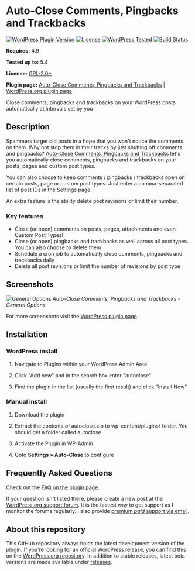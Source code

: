 ﻿# Auto-Close Comments, Pingbacks and Trackbacks

[![WordPress Plugin Version](https://img.shields.io/wordpress/plugin/v/autoclose.svg?style=flat-square)](https://wordpress.org/plugins/autoclose/)
[![License](https://img.shields.io/badge/license-GPL_v2%2B-orange.svg?style=flat-square)](https://www.gnu.org/licenses/gpl-2.0.html)
[![WordPress Tested](https://img.shields.io/wordpress/v/autoclose.svg?style=flat-square)](https://wordpress.org/plugins/autoclose/)
[![Build Status](https://travis-ci.com/ajaydsouza/autoclose.svg?branch=master)](https://travis-ci.com/ajaydsouza/autoclose)

__Requires:__ 4.9

__Tested up to:__ 5.4

__License:__ [GPL-2.0+](https://www.gnu.org/licenses/gpl-2.0.html)

__Plugin page:__ [Auto-Close Comments, Pingbacks and Trackbacks](https://webberzone.com/plugins/autoclose/) | [WordPress.org plugin page](https://wordpress.org/plugins/autoclose/)

Close comments, pingbacks and trackbacks on your WordPress posts automatically at intervals set by you

## Description

Spammers target old posts in a hope that you won't notice the comments on them. Why not stop them in their tracks by just shutting off comments and pingbacks? [Auto-Close Comments, Pingbacks and Trackbacks](https://webberzone.com/plugins/autoclose/) let's you automatically close comments, pingbacks and trackbacks on your posts, pages and custom post types.

You can also choose to keep comments / pingbacks / trackbacks open on certain posts, page or custom post types. Just enter a comma-separated list of post IDs in the Settings page.

An extra feature is the ability delete post revisions or limit their number.

### Key features

* Close (or open) comments on posts, pages, attachments and even Custom Post Types!
* Close (or open) pingbacks and trackbacks as well across all post types. You can also choose to delete them
* Schedule a cron job to automatically close comments, pingbacks and trackbacks daily
* Delete all post revisions or limit the number of revisions by post type

## Screenshots

![General Options](https://raw.github.com/ajaydsouza/autoclose/master/wporg-assets/screenshot-1.png)
_Auto-Close Comments, Pingbacks and Trackbacks - General Options_

For more screenshots visit the [WordPress plugin page](https://wordpress.org/plugins/autoclose/screenshots/).

## Installation

### WordPress install

1. Navigate to Plugins within your WordPress Admin Area

2. Click "Add new" and in the search box enter "autoclose"

3. Find the plugin in the list (usually the first result) and click "Install Now"

### Manual install

1. Download the plugin

2. Extract the contents of autoclose.zip to wp-content/plugins/ folder. You should get a folder called autoclose

3. Activate the Plugin in WP-Admin

4. Goto **Settings &raquo; Auto-Close** to configure

## Frequently Asked Questions

Check out the [FAQ on the plugin page](https://wordpress.org/plugins/autoclose/faq/).

If your question isn't listed there, please create a new post at the [WordPress.org support forum](https://wordpress.org/support/plugin/autoclose). It is the fastest way to get support as I monitor the forums regularly. I also provide [premium *paid* support via email](https://webberzone.com/support/).

## About this repository

This GitHub repository always holds the latest development version of the plugin. If you're looking for an official WordPress release, you can find this on the [WordPress.org repository](https://wordpress.org/plugins/autoclose). In addition to stable releases, latest beta versions are made available under [releases](https://github.com/ajaydsouza/autoclose/releases).
